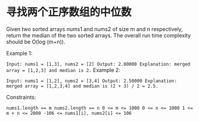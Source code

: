 # 寻找两个正序数组的中位数
Given two sorted arrays nums1 and nums2 of size m and n respectively, return the median of the two sorted arrays.
The overall run time complexity should be O(log (m+n)).

Example 1:

`
Input: nums1 = [1,3], nums2 = [2]
Output: 2.00000
Explanation: merged array = [1,2,3] and median is 2.
`
Example 2:

`
Input: nums1 = [1,2], nums2 = [3,4]
Output: 2.50000
Explanation: merged array = [1,2,3,4] and median is (2 + 3) / 2 = 2.5.
`

Constraints:

`
nums1.length == m
    nums2.length == n
    0 <= m <= 1000
    0 <= n <= 1000
    1 <= m + n <= 2000
    -106 <= nums1[i], nums2[i] <= 106
`
